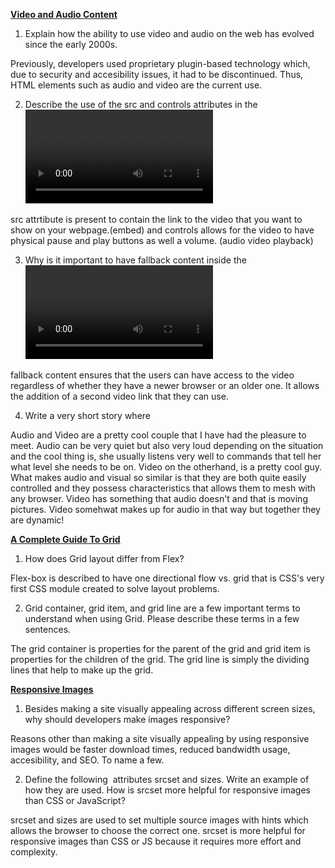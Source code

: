 <strong><u>Video and Audio Content</u></strong>

1. Explain how the ability to use video and audio on the web has evolved since the early 2000s.

Previously, developers used proprietary plugin-based technology which, due to security and accesibility issues, it had to be discontinued. Thus, HTML elements such as audio and video are the current use. 

2. Describe the use of the src and controls attributes in the <video> element.

src attrtibute is present to contain the link to the video that you want to show on your webpage.(embed) and controls allows for the video to have physical pause and play buttons as well a volume. (audio video playback)

3. Why is it important to have fallback content inside the <video> element?

fallback content ensures that the users can have access to the video regardless of whether they have a newer browser or an older one. It allows the addition of a second video link that they can use.

4. Write a very short story where <audio> and <video> are characters.

Audio and Video are a pretty cool couple that I have had the pleasure to meet. Audio can be very quiet but also very loud depending on the situation and the cool thing is, she usually listens very well to commands that tell her what level she needs to be on. Video on the otherhand, is a pretty cool guy. What makes audio and visual so similar is that they are both quite easily controlled and they possess characteristics that allows them to mesh with any browser. Video has something that audio doesn't and that is moving pictures. Video somehwat makes up for audio in that way but together they are dynamic!

<strong><u>A Complete Guide To Grid</u></strong>

1. How does Grid layout differ from Flex?

Flex-box is described to have one directional flow vs. grid that is CSS's very first CSS module created to solve layout problems.

2. Grid container, grid item, and grid line are a few important terms to understand when using Grid. Please describe these terms in a few sentences.

The grid container is properties for the parent of the grid and grid item is properties for the children of the grid.
The grid line is simply the dividing lines that help to make up the grid.

<strong><u>Responsive Images</u></strong>

1. Besides making a site visually appealing across different screen sizes, why should developers make images responsive?

Reasons other than making a site visually appealing by using responsive images would be faster download times, reduced bandwidth usage, accesibility, and SEO. To name a few.

2. Define the following <img> attributes srcset and sizes. Write an example of how they are used.
How is srcset more helpful for responsive images than CSS or JavaScript?

srcset and sizes are used to set multiple source images with hints which allows the browser to choose the correct one. srcset is more helpful for responsive images than CSS or JS because it requires more effort and complexity.